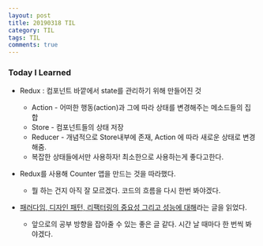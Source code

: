 ```yaml
---
layout: post
title: 20190318 TIL
category: TIL
tags: TIL
comments: true
---
```


### Today I Learned

- Redux : 컴포넌트 바깥에서 state를 관리하기 위해 만들어진 것
  - Action - 어떠한 행동(action)과 그에 따라 상태를 변경해주는 메소드들의 집합
  - Store - 컴포넌트들의 상태 저장
  - Reducer - 개념적으로 Store내부에 존재, Action 에 따라 새로운 상태로 변경해줌.
  - 복잡한 상태들에서만 사용하자! 최소한으로 사용하는게 좋다고한다.

- Redux를 사용해 Counter 앱을 만드는 것을 따라했다.
  - 뭘 하는 건지 아직 잘 모르겠다. 코드의 흐름을 다시 한번 봐야겠다.

- [패러다임, 디자인 패턴, 리팩터링의 중요성 그리고 성능에 대해](https://okky.kr/article/559243)라는 글을 읽었다.
  - 앞으로의 공부 방향을 잡아줄 수 있는 좋은 글 같다. 시간 날 때마다 한 번씩 봐야겠다.